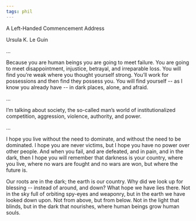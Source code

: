```yaml
---
tags: phil 
---
```



A Left-Handed Commencement Address 

Ursula K. Le Guin


...

Because you are human beings you are going to meet failure. You are going to meet disappointment, injustice, betrayal, and irreparable loss. You will find you’re weak where you thought yourself strong. You’ll work for possessions and then find they possess you. You will find yourself -- as I know you already have -- in dark places, alone, and afraid.

...

I’m talking about society, the so-called man’s world of institutionalized competition, aggression, violence, authority, and power.

...

I hope you live without the need to dominate, and without the need to be dominated. I hope you are never victims, but I hope you have no power over other people. And when you fail, and are defeated, and in pain, and in the dark, then I hope you will remember that darkness is your country, where you live, where no wars are fought and no wars are won, but where the future is.

Our roots are in the dark; the earth is our country. Why did we look up for blessing -- instead of around, and down? What hope we have lies there. Not in the sky full of orbiting spy-eyes and weaponry, but in the earth we have looked down upon. Not from above, but from below. Not in the light that blinds, but in the dark that nourishes, where human beings grow human souls.